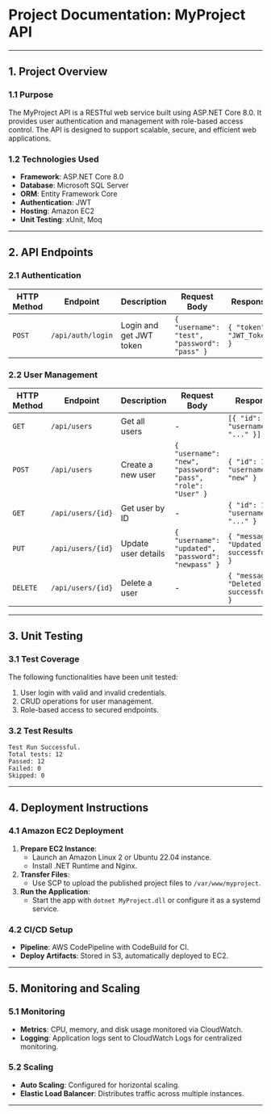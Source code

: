 
# Project Documentation: MyProject API

---

## 1. Project Overview

### 1.1 Purpose
The MyProject API is a RESTful web service built using ASP.NET Core 8.0. It provides user authentication and management with role-based access control. The API is designed to support scalable, secure, and efficient web applications.

### 1.2 Technologies Used
- **Framework**: ASP.NET Core 8.0
- **Database**: Microsoft SQL Server
- **ORM**: Entity Framework Core
- **Authentication**: JWT
- **Hosting**: Amazon EC2
- **Unit Testing**: xUnit, Moq

---

## 2. API Endpoints

### 2.1 Authentication
| HTTP Method | Endpoint        | Description             | Request Body              | Response                     |
|-------------|-----------------|-------------------------|---------------------------|------------------------------|
| `POST`      | `/api/auth/login` | Login and get JWT token | `{ "username": "test", "password": "pass" }` | `{ "token": "JWT_Token" }`   |

### 2.2 User Management
| HTTP Method | Endpoint              | Description          | Request Body                          | Response                       |
|-------------|-----------------------|----------------------|---------------------------------------|--------------------------------|
| `GET`       | `/api/users`          | Get all users        | -                                     | `[{ "id": 1, "username": "..." }]` |
| `POST`      | `/api/users`          | Create a new user    | `{ "username": "new", "password": "pass", "role": "User" }` | `{ "id": 1, "username": "new" }` |
| `GET`       | `/api/users/{id}`     | Get user by ID       | -                                     | `{ "id": 1, "username": "..." }` |
| `PUT`       | `/api/users/{id}`     | Update user details  | `{ "username": "updated", "password": "newpass" }` | `{ "message": "Updated successfully" }` |
| `DELETE`    | `/api/users/{id}`     | Delete a user        | -                                     | `{ "message": "Deleted successfully" }` |

---

## 3. Unit Testing

### 3.1 Test Coverage
The following functionalities have been unit tested:
1. User login with valid and invalid credentials.
2. CRUD operations for user management.
3. Role-based access to secured endpoints.

### 3.2 Test Results
```
Test Run Successful.
Total tests: 12
Passed: 12
Failed: 0
Skipped: 0
```

---

## 4. Deployment Instructions

### 4.1 Amazon EC2 Deployment
1. **Prepare EC2 Instance**:
   - Launch an Amazon Linux 2 or Ubuntu 22.04 instance.
   - Install .NET Runtime and Nginx.
2. **Transfer Files**:
   - Use SCP to upload the published project files to `/var/www/myproject`.
3. **Run the Application**:
   - Start the app with `dotnet MyProject.dll` or configure it as a systemd service.

### 4.2 CI/CD Setup
- **Pipeline**: AWS CodePipeline with CodeBuild for CI.
- **Deploy Artifacts**: Stored in S3, automatically deployed to EC2.

---

## 5. Monitoring and Scaling

### 5.1 Monitoring
- **Metrics**: CPU, memory, and disk usage monitored via CloudWatch.
- **Logging**: Application logs sent to CloudWatch Logs for centralized monitoring.

### 5.2 Scaling
- **Auto Scaling**: Configured for horizontal scaling.
- **Elastic Load Balancer**: Distributes traffic across multiple instances.

---
